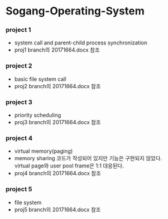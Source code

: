 # Sogang-Operating-System

### project 1
 - system call and parent-child process synchronization
 - proj1 branch의 20171664.docx 참조

### project 2
 - basic file system call
 - proj2 branch의 20171664.docx 참조

### project 3
 - priority scheduling
 - proj3 branch의 20171664.docx 참조

### project 4
 - virtual memory(paging)
 - memory sharing 코드가 작성되어 있지만 기능은 구현되지 않았다.  
   virtual page와 user pool frame은 1:1 대응된다.
 - proj4 branch의 20171664.docx 참조

### project 5
 - file system
 - proj5 branch의 20171664.docx 참조

